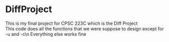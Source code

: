 # DiffProject

This is my final project for CPSC 223C which is the Diff Project <br/>
This code does all the functions that we were suppose to design except for -u and -c\n
Everything else works fine
